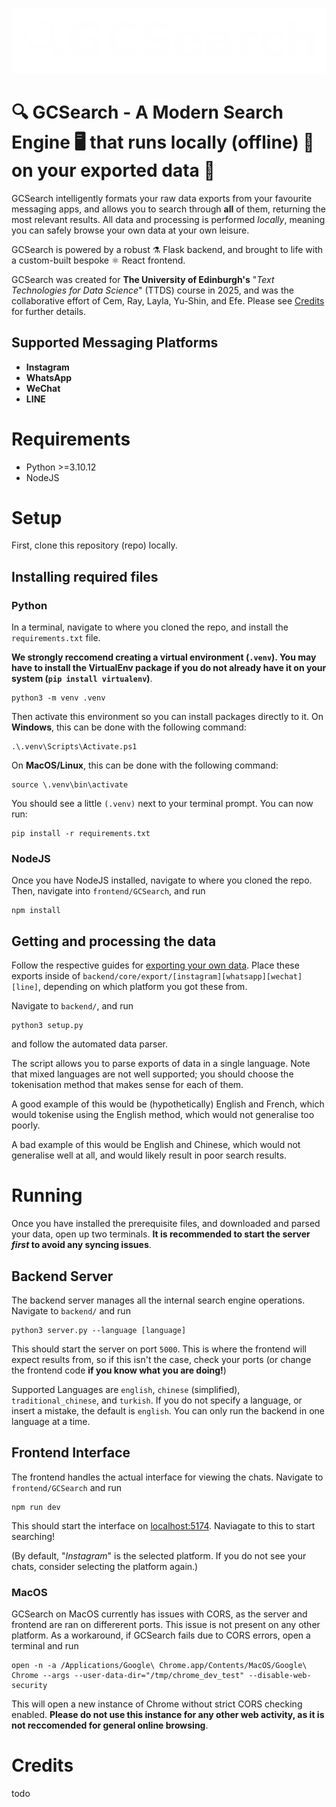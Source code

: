 ![](https://github.com/cem-yilmaz/GCSearch/blob/cems-features/frontend/GCSearch/public/assets/GCSearch%20Logo%20(white).cropped.png)
# 🔍 GCSearch - A Modern Search Engine 🖥️ that runs locally (offline) 🔌 on your exported data 💾
GCSearch intelligently formats your raw data exports from your favourite messaging apps, and allows you to search through **all** of them, returning the most relevant results. All data and processing is performed _locally_, meaning you can safely browse your own data at your own leisure.

GCSearch is powered by a robust ⚗️ Flask backend, and brought to life with a custom-built bespoke ⚛️ React frontend.

GCSearch was created for **The University of Edinburgh's** "_Text Technologies for Data Science_" (TTDS) course in 2025, and was the collaborative effort of Cem, Ray, Layla, Yu-Shin, and Efe. Please see [Credits](#Credits) for further details.
## Supported Messaging Platforms
- **Instagram**
- **WhatsApp**
- **WeChat**
- **LINE**
# Requirements
- Python >=3.10.12
- NodeJS
# Setup
First, clone this repository (repo) locally.
## Installing required files
### Python
In a terminal, navigate to where you cloned the repo, and install the `requirements.txt` file.

**We strongly reccomend creating a virtual environment (`.venv`). You may have to install the VirtualEnv package if you do not already have it on your system (`pip install virtualenv`)**.
```
python3 -m venv .venv
```
Then activate this environment so you can install packages directly to it.
On **Windows**, this can be done with the following command:
```
.\.venv\Scripts\Activate.ps1
```
On **MacOS/Linux**, this can be done with the following command:
```
source \.venv\bin\activate
```

You should see a little `(.venv)` next to your terminal prompt. You can now run:
```
pip install -r requirements.txt
```
### NodeJS
Once you have NodeJS installed, navigate to where you cloned the repo. Then, navigate into `frontend/GCSearch`, and run 
```
npm install
```
## Getting and processing the data
Follow the respective guides for [exporting your own data](https://github.com/cem-yilmaz/GCSearch/wiki#how-to-export-your-data-from-the-supported-apps).
Place these exports inside of `backend/core/export/[instagram][whatsapp][wechat][line]`, depending on which platform you got these from.

Navigate to `backend/`, and run
```
python3 setup.py
```
and follow the automated data parser.


The script allows you to parse exports of data in a single language. Note that mixed languages are not well supported; you should choose the tokenisation method that makes sense for each of them.

A good example of this would be (hypothetically) English and French, which would tokenise using the English method, which would not generalise too poorly.

A bad example of this would be English and Chinese, which would not generalise well at all, and would likely result in poor search results.
# Running
Once you have installed the prerequisite files, and downloaded and parsed your data, open up two terminals.
**It is recommended to start the server _first_ to avoid any syncing issues**.
## Backend Server
The backend server manages all the internal search engine operations. Navigate to `backend/` and run
```
python3 server.py --language [language]
```
This should start the server on port `5000`. This is where the frontend will expect results from, so if this isn't the case, check your ports (or change the frontend code **if you know what you are doing!**)

Supported Languages are `english`, `chinese` (simplified), `traditional_chinese`, and `turkish`. If you do not specify a language, or insert a mistake, the default is `english`. You can only run the backend in one language at a time.
## Frontend Interface
The frontend handles the actual interface for viewing the chats. Navigate to `frontend/GCSearch` and run
```
npm run dev
```
This should start the interface on [localhost:5174](http://localhost:5174/). Naviagate to this to start searching!

(By default, "_Instagram_" is the selected platform. If you do not see your chats, consider selecting the platform again.)
### MacOS
GCSearch on MacOS currently has issues with CORS, as the server and frontend are ran on differerent ports. This issue is not present on any other platform. As a workaround, if GCSearch fails due to CORS errors, open a terminal and run
```
open -n -a /Applications/Google\ Chrome.app/Contents/MacOS/Google\ Chrome --args --user-data-dir="/tmp/chrome_dev_test" --disable-web-security
```
This will open a new instance of Chrome without strict CORS checking enabled. **Please do not use this instance for any other web activity, as it is not reccomended for general online browsing**.
# Credits
todo
